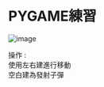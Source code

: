 # PYGAME練習
![image](https://github.com/TinsHsiao/pygame_practice/assets/91177853/7f932239-b1d0-47b0-aa6b-593d5feedfc5)

操作 :  
使用左右建進行移動  
空白建為發射子彈  

